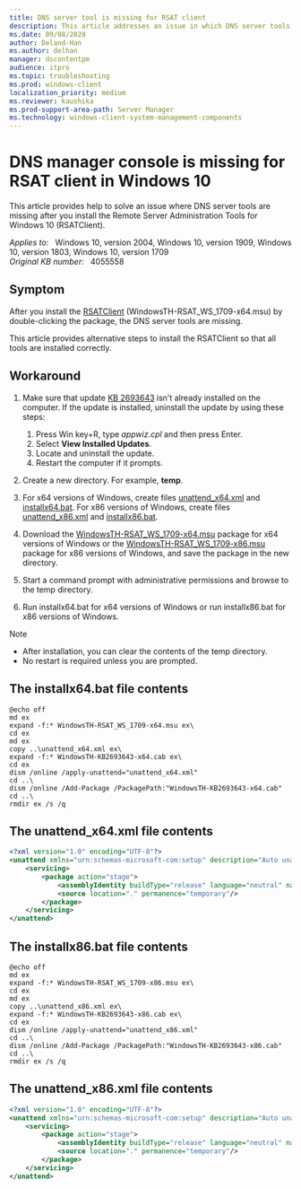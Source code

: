 ```yaml
---
title: DNS server tool is missing for RSAT client
description: This article addresses an issue in which DNS server tools are missing for RSAT client in Windows 10.
ms.date: 09/08/2020
author: Deland-Han
ms.author: delhan
manager: dscontentpm
audience: itpro
ms.topic: troubleshooting
ms.prod: windows-client
localization_priority: medium
ms.reviewer: kaushika
ms.prod-support-area-path: Server Manager
ms.technology: windows-client-system-management-components
---
```

# DNS manager console is missing for RSAT client in Windows 10

This article provides help to solve an issue where DNS server tools are missing after you install the Remote Server Administration Tools for Windows 10 (RSATClient).

_Applies to:_ &nbsp; Windows 10, version 2004, Windows 10, version 1909, Windows 10, version 1803, Windows 10, version 1709  
_Original KB number:_ &nbsp; 4055558

## Symptom

After you install the [RSATClient](https://www.microsoft.com/download/details.aspx?id=45520) (WindowsTH-RSAT_WS_1709-x64.msu) by double-clicking the package, the DNS server tools are missing.

This article provides alternative steps to install the RSATClient so that all tools are installed correctly.

## Workaround

1. Make sure that update [KB 2693643](https://support.microsoft.com/help/2693643) isn't already installed on the computer. If the update is installed, uninstall the update by using these steps:
    1. Press Win key+R, type *appwiz.cpl* and then press Enter.
    2. Select **View Installed Updates**.
    3. Locate and uninstall the update.
    4. Restart the computer if it prompts.

2. Create a new directory. For example, **temp**.

3. For x64 versions of Windows, create files [unattend_x64.xml](#the-unattend_x64xml-file-contents) and [installx64.bat](#the-installx64bat-file-contents). For x86 versions of Windows, create files [unattend_x86.xml](#the-unattend_x86xml-file-contents) and [installx86.bat](#the-installx86bat-file-contents).

4. Download the [WindowsTH-RSAT_WS_1709-x64.msu](https://www.microsoft.com/download/details.aspx?id=45520) package for x64 versions of Windows or the [WindowsTH-RSAT_WS_1709-x86.msu](https://www.microsoft.com/download/details.aspx?id=45520) package for x86 versions of Windows, and save the package in the new directory.

5. Start a command prompt with administrative permissions and browse to the temp directory.

6. Run installx64.bat for x64 versions of Windows or run installx86.bat for x86 versions of Windows.

> [!NOTE]
>
> - After installation, you can clear the contents of the temp directory.
> - No restart is required unless you are prompted.

## The installx64.bat file contents

```console
@echo off
md ex
expand -f:* WindowsTH-RSAT_WS_1709-x64.msu ex\
cd ex
md ex
copy ..\unattend_x64.xml ex\
expand -f:* WindowsTH-KB2693643-x64.cab ex\
cd ex
dism /online /apply-unattend="unattend_x64.xml"
cd ..\
dism /online /Add-Package /PackagePath:"WindowsTH-KB2693643-x64.cab"
cd ..\
rmdir ex /s /q
```

## The unattend_x64.xml file contents

```xml
<?xml version="1.0" encoding="UTF-8"?>
<unattend xmlns="urn:schemas-microsoft-com:setup" description="Auto unattend" author="pkgmgr.exe">
    <servicing>
        <package action="stage">
            <assemblyIdentity buildType="release" language="neutral" name="Microsoft-Windows-RemoteServerAdministrationTools-Client-Package-TopLevel" processorArchitecture="amd64" publicKeyToken="31bf3856ad364e35" version="10.0.16299.2"/>
            <source location="." permanence="temporary"/>
        </package>
    </servicing>
</unattend>
```

## The installx86.bat file contents

```console
@echo off
md ex
expand -f:* WindowsTH-RSAT_WS_1709-x86.msu ex\
cd ex
md ex
copy ..\unattend_x86.xml ex\
expand -f:* WindowsTH-KB2693643-x86.cab ex\
cd ex
dism /online /apply-unattend="unattend_x86.xml"
cd ..\
dism /online /Add-Package /PackagePath:"WindowsTH-KB2693643-x86.cab"
cd ..\
rmdir ex /s /q  
```

## The unattend_x86.xml file contents

```xml
<?xml version="1.0" encoding="UTF-8"?>
<unattend xmlns="urn:schemas-microsoft-com:setup" description="Auto unattend" author="pkgmgr.exe">
    <servicing>
        <package action="stage">
            <assemblyIdentity buildType="release" language="neutral" name="Microsoft-Windows-RemoteServerAdministrationTools-Client-Package-TopLevel" processorArchitecture="x86" publicKeyToken="31bf3856ad364e35" version="10.0.16299.2"/>
            <source location="." permanence="temporary"/>
        </package>
    </servicing>
</unattend>
```
